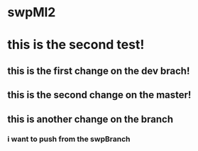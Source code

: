 # swpMl2
# this is the second test!
## this is the first change on the dev brach!
## this is the second change on the master!
## this is another change on the branch
### i want to push from the swpBranch 
